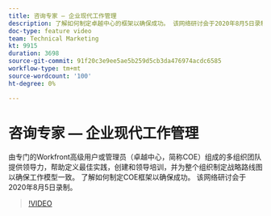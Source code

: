 ```yaml
---
title: 咨询专家 — 企业现代工作管理
description: 了解如何制定卓越中心的框架以确保成功。 该网络研讨会于2020年8月5日录制。
doc-type: feature video
team: Technical Marketing
kt: 9915
duration: 3698
source-git-commit: 91f20c3e9ee5ae5b259d5cb3da476974acdc6585
workflow-type: tm+mt
source-wordcount: '100'
ht-degree: 0%

---
```


# 咨询专家 — 企业现代工作管理

由专门的Workfront高级用户或管理员（卓越中心，简称COE）组成的多组织团队提供领导力，帮助定义最佳实践，创建和领导培训，并为整个组织制定战略路线图以确保工作模型一致。 了解如何制定COE框架以确保成功。 该网络研讨会于2020年8月5日录制。

>[!VIDEO](https://video.tv.adobe.com/v/341121/?quality=12)
